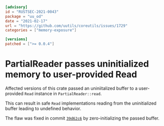 ```toml
[advisory]
id = "RUSTSEC-2021-0043"
package = "uu_od"
date = "2021-02-17"
url = "https://github.com/uutils/coreutils/issues/1729"
categories = ["memory-exposure"]

[versions]
patched = [">= 0.0.4"]
```

# PartialReader passes uninitialized memory to user-provided Read

Affected versions of this crate passed an uniniitalized buffer to a
user-provided `Read` instance in `PartialReader::read`.

This can result in safe `Read` implementations reading from the uninitialized
buffer leading to undefined behavior.

The flaw was fixed in commit [`39d62c6`](https://github.com/uutils/coreutils/commit/39d62c6c1f809022c903180471c10fde6ecd12d1)
by zero-initializing the passed buffer.
